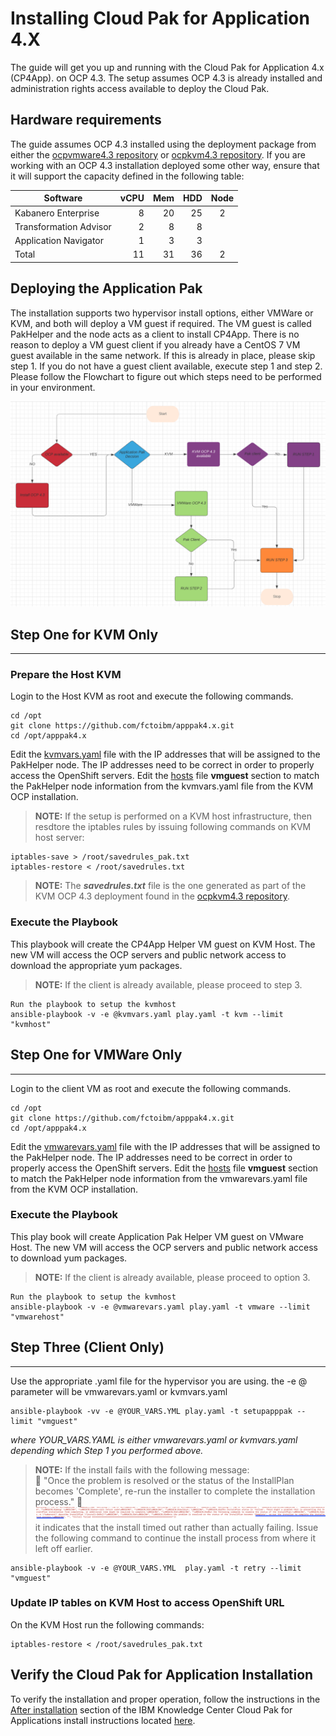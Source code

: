 Installing Cloud Pak for Application 4.X
========================================

The guide will get you up and running with the Cloud Pak for Application 4.x (CP4App). on OCP 4.3. The setup assumes OCP 4.3 is already installed and administration rights access available to deploy the Cloud Pak.

## Hardware requirements
The guide assumes OCP 4.3 installed using the deployment package from either the [ocpvmware4.3 repository](https://github.com/fctoibm/ocpvmware4.3) or [ocpkvm4.3 repository](https://github.com/fctoibm/ocpkvm4.3). If you are working with an OCP 4.3 installation deployed some other way, ensure that it will support the capacity defined in the following table:

| Software      | vCPU   | Mem  | HDD | Node
| ------          | ------: |----:  | ---: | :------: |
| Kabanero Enterprise |  8 | 20 | 25 | 2|
| Transformation Advisor |  2  | 8 | 8 |  |
| Application Navigator |  1 | 3 | 3 |  |
| Total |  11 | 31 | 36 | 2 |


Deploying the Application Pak
------------------------------------

The installation supports two hypervisor install options, either VMWare or KVM, and both will deploy a VM guest if required. The VM guest is called PakHelper and the node acts as a client to install CP4App. There is no reason to deploy a VM guest client if you already have a CentOS 7 VM guest available in the same network. If this is already in place, please skip step 1. If you do not have a guest client available, execute step 1 and step 2. Please follow the Flowchart to figure out which steps need to be performed in your environment.

![Flow Chart](images/flow_chart.png)

Step One for KVM Only
---------------------
---------------------

### Prepare the Host KVM ####

Login to the Host KVM as root and execute the following commands.
```
cd /opt
git clone https://github.com/fctoibm/apppak4.x.git
cd /opt/apppak4.x
```

Edit the [kvmvars.yaml](./kvmvars.yaml) file with the IP addresses that will be assigned to the PakHelper node. The IP addresses need to be correct in order to properly access the OpenShift servers.
Edit the [hosts](./hosts) file **vmguest** section to match the PakHelper node information from the kvmvars.yaml file from the KVM OCP installation.

> **NOTE:** If the setup is performed on a KVM host infrastructure, then resdtore the iptables rules by issuing following commands on KVM host server:

```
iptables-save > /root/savedrules_pak.txt
iptables-restore < /root/savedrules.txt
```
> **NOTE:** The ***savedrules.txt*** file is the one generated as part of the KVM OCP 4.3 deployment found in the
[ocpkvm4.3 repository](https://github.com/fctoibm/ocpkvm4.3).

### Execute the Playbook ###

This playbook will create the CP4App Helper VM guest on KVM Host. The new VM will access the OCP servers and public network access to download the appropriate yum packages.

> **NOTE:** If the client is already available, please proceed to step 3.

```
Run the playbook to setup the kvmhost
ansible-playbook -v -e @kvmvars.yaml play.yaml -t kvm --limit "kvmhost"
```

Step One for VMWare Only
------------------------
------------------------
Login to the client VM as root and execute the following commands.
```
cd /opt
git clone https://github.com/fctoibm/apppak4.x.git
cd /opt/apppak4.x
```

Edit the [vmwarevars.yaml](./vmwarevars.yaml) file with the IP addresses that will be assigned to the PakHelper node. The IP addresses need to be correct in order to properly access the OpenShift servers.
Edit the [hosts](./hosts) file **vmguest** section to match the PakHelper node information from the vmwarevars.yaml file from the KVM OCP installation.


### Execute the Playbook ###

This play book will create Application Pak Helper VM guest on VMware Host. The new VM will access the OCP servers and  public network access to download yum packages.


> **NOTE:** If the client is already available, please proceed to option 3.

```
Run the playbook to setup the kvmhost
ansible-playbook -v -e @vmwarevars.yaml play.yaml -t vmware --limit "vmwarehost"
```


Step Three (Client Only)
------------------------
------------------------
Use the appropriate .yaml file for the hypervisor you are using. the -e @ parameter will be vmwarevars.yaml or kvmvars.yaml

```
ansible-playbook -vv -e @YOUR_VARS.YML play.yaml -t setupapppak --limit "vmguest"
```
*where YOUR_VARS.YAML is either vmwarevars.yaml or kvmvars.yaml depending which Step 1 you performed above.*

> **NOTE:** If the install fails with the following message:  
:red_circle: "Once the problem is resolved or the status of the InstallPlan becomes 'Complete', re-run the installer to complete the installation process."  :red_circle:
![Install Fails](images/failed_install.png)
it indicates that the install timed out rather than actually failing. Issue the following command to continue the install process from where it left off earlier.

```
ansible-playbook -v -e @YOUR_VARS.YML  play.yaml -t retry --limit "vmguest"

```

### Update IP tables on KVM Host to access OpenShift URL ###

On the KVM Host run the following commands:
```
iptables-restore < /root/savedrules_pak.txt
```

Verify the Cloud Pak for Application Installation
-------------------------------------------------
To verify the installation and proper operation, follow the instructions in the [After installation](https://www.ibm.com/support/knowledgecenter/SSCSJL_4.x/install-icpa-cli.html/ "After installation link") section of the IBM Knowledge Center Cloud Pak for Applications install instructions located [here](https://www.ibm.com/support/knowledgecenter/SSCSJL_4.x/install-icpa-cli.html/ "After installation link").
